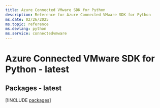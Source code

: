```yaml
---
title: Azure Connected VMware SDK for Python
description: Reference for Azure Connected VMware SDK for Python
ms.date: 02/26/2025
ms.topic: reference
ms.devlang: python
ms.service: connectedvmware
---
```

# Azure Connected VMware SDK for Python - latest
## Packages - latest
[!INCLUDE [packages](connected-vmware-index.md)]